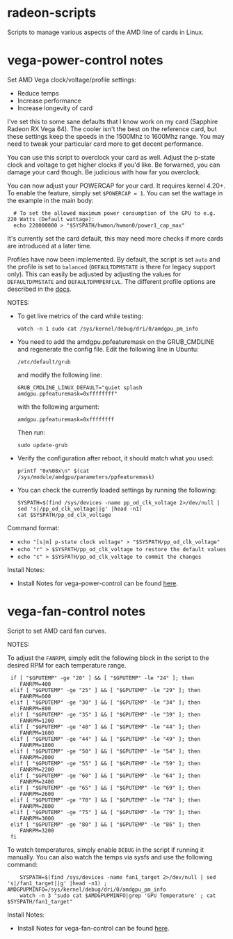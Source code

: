 # radeon-scripts
Scripts to manage various aspects of the AMD line of cards in Linux.

# vega-power-control notes

Set AMD Vega clock/voltage/profile settings:

  * Reduce temps
  * Increase performance
  * Increase longevity of card

  I've set this to some sane defaults that I know work on my card
  (Sapphire Radeon RX Vega 64). The cooler isn't the best on the
  reference card, but these settings keep the speeds in the 1500Mhz
  to 1600Mhz range. You may need to tweak your particular card more
  to get decent performance.

  You can use this script to overclock your card as well. Adjust
  the p-state clock and voltage to get higher clocks if you'd like.
  Be forwarned, you can damage your card though. Be judicious with
  how far you overclock.
  
  You can now adjust your POWERCAP for your card. It requires kernel
  4.20+. To enable the feature, simply set `$POWERCAP = 1`. You can
  set the wattage in the example in the main body:
  
      # To set the allowed maximum power consumption of the GPU to e.g. 220 Watts (Default wattage):
      echo 220000000 > "$SYSPATH/hwmon/hwmon0/power1_cap_max"
  
  It's currently set the card default, this may need more checks if
  more cards are introduced at a later time.

  Profiles have now been implemented. By default, the script is set
  `auto` and the profile is set to `balanced` (`DEFAULTDPMSTATE` is there for legacy
  support only). This can easily be adjusted by adjusting the values for `DEFAULTDPMSTATE`
  and `DEFAULTDPMPERFLVL`. The different profile options are described in the [docs](https://dri.freedesktop.org/docs/drm/gpu/amdgpu.html#gpu-power-thermal-controls-and-monitoring).

 NOTES:

  * To get live metrics of the card while testing:

    `watch -n 1 sudo cat /sys/kernel/debug/dri/0/amdgpu_pm_info`

  * You need to add the amdgpu.ppfeaturemask on the GRUB_CMDLINE
    and regenerate the config file. Edit the following line in
    Ubuntu:
    
      `/etc/default/grub`
    
    and modify the following line:
    
      `GRUB_CMDLINE_LINUX_DEFAULT="quiet splash amdgpu.ppfeaturemask=0xffffffff"`
      
    with the following argument:
  
      `amdgpu.ppfeaturemask=0xffffffff`
    
    Then run:
    
      `sudo update-grub`

  * Verify the configuration after reboot, it should match what you used:

    `printf "0x%08x\n" $(cat /sys/module/amdgpu/parameters/ppfeaturemask)`

  * You can check the currently loaded settings by running the following:

        SYSPATH=$(find /sys/devices -name pp_od_clk_voltage 2>/dev/null | sed 's|/pp_od_clk_voltage||g' |head -n1)
        cat $SYSPATH/pp_od_clk_voltage
 
 Command format:

  * `echo "[s|m] p-state clock voltage" > "$SYSPATH/pp_od_clk_voltage"`
  * `echo "r" > $SYSPATH/pp_od_clk_voltage to restore the default values`
  * `echo "c" > $SYSPATH/pp_od_clk_voltage to commit the changes`

 Install Notes:
 
  * Install Notes for vega-power-control can be found [here](https://github.com/dasunsrule32/radeon-scripts/blob/master/systemd/INSTALL-vega-power-control.md).

# vega-fan-control notes

Script to set AMD card fan curves.

NOTES:

  To adjust the `FANRPM`, simply edit the following block in the script to the
  desired RPM for each temperature range.
  
     if [ "$GPUTEMP" -ge "20" ] && [ "$GPUTEMP" -le "24" ]; then
        FANRPM=400
     elif [ "$GPUTEMP" -ge "25" ] && [ "$GPUTEMP" -le "29" ]; then
        FANRPM=600
     elif [ "$GPUTEMP" -ge "30" ] && [ "$GPUTEMP" -le "34" ]; then
        FANRPM=800
     elif [ "$GPUTEMP" -ge "35" ] && [ "$GPUTEMP" -le "39" ]; then
        FANRPM=1200
     elif [ "$GPUTEMP" -ge "40" ] && [ "$GPUTEMP" -le "44" ]; then
        FANRPM=1600
     elif [ "$GPUTEMP" -ge "44" ] && [ "$GPUTEMP" -le "49" ]; then
        FANRPM=1800
     elif [ "$GPUTEMP" -ge "50" ] && [ "$GPUTEMP" -le "54" ]; then
        FANRPM=2000
     elif [ "$GPUTEMP" -ge "55" ] && [ "$GPUTEMP" -le "59" ]; then
        FANRPM=2200
     elif [ "$GPUTEMP" -ge "60" ] && [ "$GPUTEMP" -le "64" ]; then
        FANRPM=2400
     elif [ "$GPUTEMP" -ge "65" ] && [ "$GPUTEMP" -le "69" ]; then
        FANRPM=2600
     elif [ "$GPUTEMP" -ge "70" ] && [ "$GPUTEMP" -le "74" ]; then
        FANRPM=2800
     elif [ "$GPUTEMP" -ge "75" ] && [ "$GPUTEMP" -le "79" ]; then
        FANRPM=3000
     elif [ "$GPUTEMP" -ge "80" ] && [ "$GPUTEMP" -le "86" ]; then
        FANRPM=3200
     fi
  
  To watch temperatures, simply enable `DEBUG` in the script if running it manually.
  You can also watch the temps via sysfs and use the following command:
  
        SYSPATH=$(find /sys/devices -name fan1_target 2>/dev/null | sed 's|/fan1_target||g' |head -n1) ; AMDGPUPMINFO=/sys/kernel/debug/dri/0/amdgpu_pm_info
        watch -n 3 "sudo cat $AMDGPUPMINFO|grep 'GPU Temperature' ; cat $SYSPATH/fan1_target"

Install Notes:

  * Install Notes for vega-fan-control can be found [here](https://github.com/dasunsrule32/radeon-scripts/blob/master/systemd/INSTALL-vega-fan-control.md).
